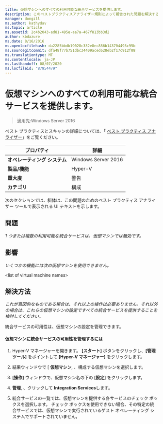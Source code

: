 ```yaml
---
title: 仮想マシンへのすべての利用可能な統合サービスを提供します。
description: このベストプラクティスアナライザー規則によって報告された問題を解決するための手順を示します。
manager: dongill
ms.author: kathydav
ms.topic: article
ms.assetid: 2c4b2043-ad81-495e-aa7a-467f813bb3d2
author: kbdazure
ms.date: 8/16/2016
ms.openlocfilehash: da2285bbdb19028c332e8ec886b143704493c95b
ms.sourcegitcommit: dfa48f77b751dbc34409aced628eb2f17c912f08
ms.translationtype: MT
ms.contentlocale: ja-JP
ms.lasthandoff: 08/07/2020
ms.locfileid: "87954479"
---
```

# <a name="offer-all-available-integration-services-to-virtual-machines"></a>仮想マシンへのすべての利用可能な統合サービスを提供します。

>適用先:Windows Server 2016

ベスト プラクティスとスキャンの詳細については、「 [ベスト プラクティス アナライザー](https://go.microsoft.com/fwlink/?LinkId=122786)」をご覧ください。

|プロパティ|詳細|
|-|-|
|**オペレーティング システム**|Windows Server 2016|
|**製品/機能**|Hyper-V|
|**重大度**|警告|
|**カテゴリ**|構成|

次のセクションでは、斜体は、この問題のためのベスト プラクティス アナライザー ツールで表示される UI テキストを示します。

## <a name="issue"></a>問題

*1 つまたは複数の利用可能な統合サービスは、仮想マシンでは無効です。*

## <a name="impact"></a>影響

*いくつかの機能には次の仮想マシンを使用できません。*

\<list of virtual machine names>

## <a name="resolution"></a>解決方法

*これが意図的なものである場合は、それ以上の操作は必要ありません。それ以外の場合は、これらの仮想マシンの設定ですべての統合サービスを提供することを検討してください。*

統合サービスの可用性は、仮想マシンの設定を管理できます。

#### <a name="to-manage-the-availability-of-integration-services-to-a-virtual-machine"></a>仮想マシンに統合サービスの可用性を管理するには

1.  Hyper-V マネージャーを開きます。 **[スタート]** ボタンをクリックし、**[管理ツール]** をポイントして **[Hyper-V マネージャー]** をクリックします。

2.  結果ウィンドウで [ **仮想マシン**, 、構成する仮想マシンを選択します。

3.  **[操作]** ウィンドウで、仮想マシン名の下の **[設定]** をクリックします。

4.  **管理**, 、クリックして **Integration Services**します。

5.  統合サービスの一覧では、仮想マシンを提供する各サービスのチェック ボックスを選択します。 チェック ボックスを使用できない場合、その特定の統合サービスでは、仮想マシンで実行されているゲスト オペレーティング システムでサポートされていません。




